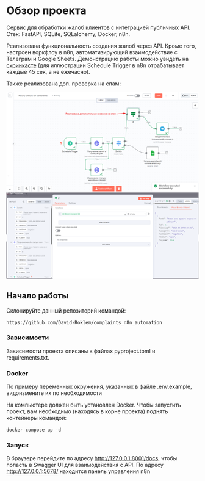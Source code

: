 # Обзор проекта
Сервис для обработки жалоб клиентов с интеграцией публичных API. Стек: FastAPI, SQLite, SQLalchemy, Docker, n8n.

Реализована функциональность создания жалоб через API. Кроме того, настроен воркфлоу в n8n, автоматизирующий
взаимодействие с Телеграм и Google Sheets. Демонстрацию работы можно увидеть на [скринкасте](https://disk.yandex.ru/i/iTA-K8W5_aldcA) (для иллюстрации Schedule Trigger в n8n отрабатывает каждые 45 сек, а не ежечасно).

Также реализована доп. проверка на спам:

<img src="https://github.com/David-Roklem/complaints_n8n_automation/blob/main/Доп%20проверка%20на%20спам%201.png" alt="Описание изображения" width="800"/>

<img src="https://github.com/David-Roklem/complaints_n8n_automation/blob/main/Доп%20проверка%20на%20спам%202.png" alt="Описание изображения" width="800"/>

## Начало работы
Склонируйте данный репозиторий командой:
```
https://github.com/David-Roklem/complaints_n8n_automation
```

### Зависимости
Зависимости проекта описаны в файлах pyproject.toml и requirements.txt.

### Docker
По примеру переменных окружения, указанных в файле .env.example, видоизмените их по необходимости

На компьютере должен быть установлен Docker. Чтобы запустить проект, вам необходимо (находясь в корне проекта) поднять контейнеры командой:
```
docker compose up -d
```

### Запуск
В браузере перейдите по адресу http://127.0.0.1:8001/docs, чтобы попасть в Swagger UI для взаимодействия с API.
По адресу http://127.0.0.1:5678/ находится панель управления n8n
